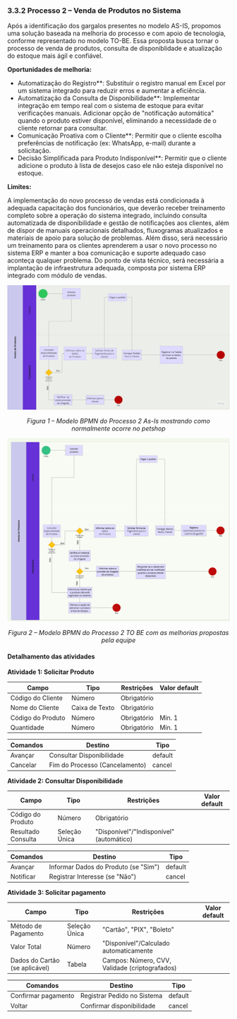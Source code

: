 ### 3.3.2 Processo 2 – Venda de Produtos no Sistema

Após a identificação dos gargalos presentes no modelo AS-IS, propomos uma solução baseada na melhoria do processo e com apoio de tecnologia, conforme representado no modelo TO-BE. Essa proposta busca tornar o processo de venda de produtos, consulta de disponiblidade e atualização do estoque mais ágil e confiável.

**Oportunidades de melhoria:**

- Automatização do Registro**: Substituir o registro manual em Excel por um sistema integrado para reduzir erros e aumentar a eficiência.
- Automatização da Consulta de Disponibilidade**: Implementar integração em tempo real com o sistema de estoque para evitar verificações manuais. Adicionar opção de "notificação automática" quando o produto estiver disponível, eliminando a necessidade de o cliente retornar para consultar.
- Comunicação Proativa com o Cliente**: Permitir que o cliente escolha preferências de notificação (ex: WhatsApp, e-mail) durante a solicitação.
- Decisão Simplificada para Produto Indisponível**: Permitir que o cliente adicione o produto à lista de desejos caso ele não esteja disponível no estoque.

**Limites:**

A implementação do novo processo de vendas está condicionada à adequada capacitação dos funcionários, que deverão receber treinamento completo sobre a operação do sistema integrado, incluindo consulta automatizada de disponibilidade e gestão de notificações aos clientes, além de dispor de manuais operacionais detalhados, fluxogramas atualizados e materiais de apoio para solução de problemas.  Além disso, será necessário um treinamento para os clientes aprenderem a usar o novo processo no sistema ERP e manter a boa comunicação e suporte adequado caso aconteça qualquer problema.
Do ponto de vista técnico, será necessária a implantação de infraestrutura adequada, composta por sistema ERP integrado com módulo de vendas.

<p align="center">
  <img src="../images/as_is_venda.jpg" alt="Modelo AS IS BPMN do Processo 2" width="800"/>
</p>
<p align="center"><em>Figura 1 – Modelo BPMN do Processo 2 As-Is mostrando como normalmente ocorre no petshop</em></p>

<p align="center">
  <img src="../images/ToBe_venda.jpg" alt="Modelo TO BE BPMN do Processo 2" width="800"/>
</p>
<p align="center"><em>Figura 2 – Modelo BPMN do Processo 2 TO BE com as melhorias propostas pela equipe</em></p>

#### Detalhamento das atividades

**Atividade 1: Solicitar Produto**

| **Campo**       | **Tipo**         | **Restrições** | **Valor default** |
| ---             | ---              | ---            | ---               |
| Código do Cliente | Número  |    Obrigatório            |                   |
| Nome do Cliente | Caixa de Texto  |    Obrigatório            |                  |
| Código do Produto | Número  |    Obrigatório            |   Mín. 1              |
| Quantidade | Número  |    Obrigatório            |   Mín. 1              |

| **Comandos**         |  **Destino**                   | **Tipo**          |
| ---                  | ---                            | ---               |
| Avançar | Consultar Disponibilidade  | default |
|  Cancelar      |   Fim do Processo (Cancelamento)       |     cancel              |

**Atividade 2: Consultar Disponibilidade**

| **Campo**       | **Tipo**         | **Restrições** | **Valor default** |
| ---             | ---              | ---            | ---               |
| Código do Produto | Número   | Obrigatório |                |
| Resultado Consulta   | Seleção Única   | "Disponível"/"Indisponível" (automático) |           |

| **Comandos**         |  **Destino**                   | **Tipo** |
| ---                  | ---                            | ---               |
| Avançar               | Informar Dados do Produto (se "Sim")              | default           |
| Notificar            | Registrar Interesse (se "Não")  |  cancel                 |

**Atividade 3: Solicitar pagamento**

| **Campo**       | **Tipo**         | **Restrições** | **Valor default** |
| ---             | ---              | ---            | ---               |
| Método de Pagamento | Seleção Única   | "Cartão", "PIX", "Boleto" |                |
| Valor Total   | Número   | "Disponível"/Calculado automaticamente |           |
| Dados do Cartão (se aplicável)   | Tabela   | Campos: Número, CVV, Validade (criptografados) |           |

| **Comandos**         |  **Destino**                   | **Tipo** |
| ---                  | ---                            | ---               |
| Confirmar pagamento     | Registrar Pedido no Sistema      | default           |
| Voltar            | Confirmar disponibilidade  |  cancel                 |



